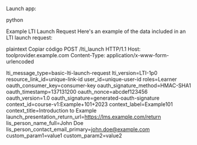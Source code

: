 Launch app:

python 


Example LTI Launch Request
Here's an example of the data included in an LTI launch request:

plaintext
Copiar código
POST /lti_launch HTTP/1.1
Host: toolprovider.example.com
Content-Type: application/x-www-form-urlencoded

lti_message_type=basic-lti-launch-request
lti_version=LTI-1p0
resource_link_id=unique-link-id
user_id=unique-user-id
roles=Learner
oauth_consumer_key=consumer-key
oauth_signature_method=HMAC-SHA1
oauth_timestamp=137131200
oauth_nonce=abcdef123456
oauth_version=1.0
oauth_signature=generated-oauth-signature
context_id=course-v1:Example+101+2023
context_label=Example101
context_title=Introduction to Example
launch_presentation_return_url=https://lms.example.com/return
lis_person_name_full=John Doe
lis_person_contact_email_primary=john.doe@example.com
custom_param1=value1
custom_param2=value2
